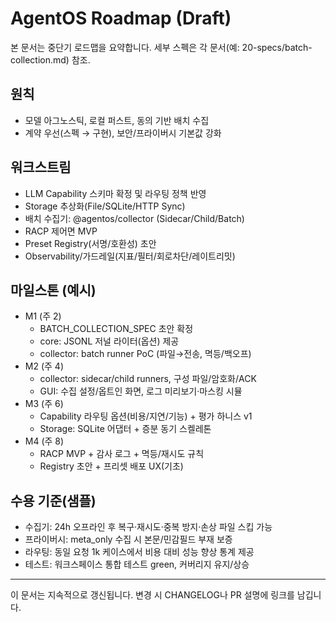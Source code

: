 # AgentOS Roadmap (Draft)

본 문서는 중단기 로드맵을 요약합니다. 세부 스펙은 각 문서(예: 20-specs/batch-collection.md) 참조.

## 원칙

- 모델 아그노스틱, 로컬 퍼스트, 동의 기반 배치 수집
- 계약 우선(스펙 → 구현), 보안/프라이버시 기본값 강화

## 워크스트림

- LLM Capability 스키마 확정 및 라우팅 정책 반영
- Storage 추상화(File/SQLite/HTTP Sync)
- 배치 수집기: @agentos/collector (Sidecar/Child/Batch)
- RACP 제어면 MVP
- Preset Registry(서명/호환성) 초안
- Observability/가드레일(지표/필터/회로차단/레이트리밋)

## 마일스톤 (예시)

- M1 (주 2)
  - BATCH_COLLECTION_SPEC 초안 확정
  - core: JSONL 저널 라이터(옵션) 제공
  - collector: batch runner PoC (파일→전송, 멱등/백오프)
- M2 (주 4)
  - collector: sidecar/child runners, 구성 파일/암호화/ACK
  - GUI: 수집 설정/옵트인 화면, 로그 미리보기·마스킹 시뮬
- M3 (주 6)
  - Capability 라우팅 옵션(비용/지연/기능) + 평가 하니스 v1
  - Storage: SQLite 어댑터 + 증분 동기 스켈레톤
- M4 (주 8)
  - RACP MVP + 감사 로그 + 멱등/재시도 규칙
  - Registry 초안 + 프리셋 배포 UX(기초)

## 수용 기준(샘플)

- 수집기: 24h 오프라인 후 복구·재시도·중복 방지·손상 파일 스킵 가능
- 프라이버시: meta_only 수집 시 본문/민감필드 부재 보증
- 라우팅: 동일 요청 1k 케이스에서 비용 대비 성능 향상 통계 제공
- 테스트: 워크스페이스 통합 테스트 green, 커버리지 유지/상승

---

이 문서는 지속적으로 갱신됩니다. 변경 시 CHANGELOG나 PR 설명에 링크를 남깁니다.
